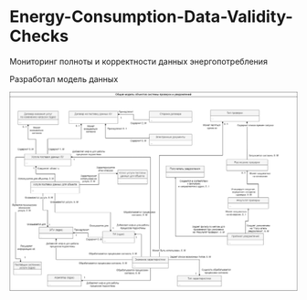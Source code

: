 # Energy-Consumption-Data-Validity-Checks
Мониторинг полноты и корректности данных энергопотребления

Разработал модель данных

![Модель данных](<images/DM подсистема проверок и уведомлений общая.png>)
